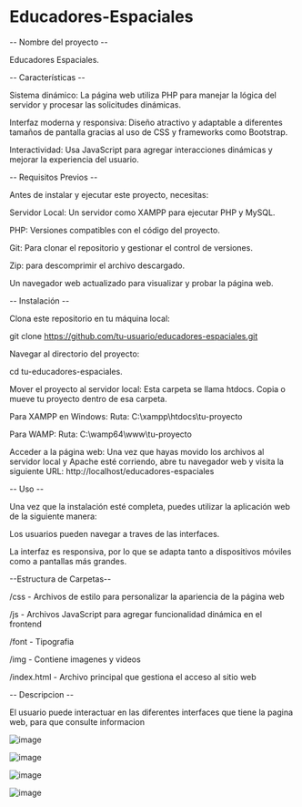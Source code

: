 # Educadores-Espaciales
-- Nombre del proyecto --

Educadores Espaciales.

-- Características --

Sistema dinámico: La página web utiliza PHP para manejar la lógica del servidor y procesar las solicitudes dinámicas.

Interfaz moderna y responsiva: Diseño atractivo y adaptable a diferentes tamaños de pantalla gracias al uso de CSS y frameworks como Bootstrap.

Interactividad: Usa JavaScript para agregar interacciones dinámicas y mejorar la experiencia del usuario.

-- Requisitos Previos --

Antes de instalar y ejecutar este proyecto, necesitas:

Servidor Local: Un servidor como XAMPP para ejecutar PHP y MySQL.

PHP: Versiones compatibles con el código del proyecto.

Git: Para clonar el repositorio y gestionar el control de versiones.

Zip: para descomprimir el archivo descargado.

Un navegador web actualizado para visualizar y probar la página web.

-- Instalación --

Clona este repositorio en tu máquina local:

git clone https://github.com/tu-usuario/educadores-espaciales.git

Navegar al directorio del proyecto:

cd tu-educadores-espaciales.

Mover el proyecto al servidor local: Esta carpeta se llama htdocs. 
Copia o mueve tu proyecto dentro de esa carpeta.

Para XAMPP en Windows:
Ruta: C:\xampp\htdocs\tu-proyecto

Para WAMP:
Ruta: C:\wamp64\www\tu-proyecto

Acceder a la página web: Una vez que hayas movido los archivos al servidor local y Apache esté corriendo, abre tu navegador web y visita la siguiente URL:
http://localhost/educadores-espaciales

-- Uso --

Una vez que la instalación esté completa, puedes utilizar la aplicación web de la siguiente manera:

Los usuarios pueden navegar a traves de las interfaces.

La interfaz es responsiva, por lo que se adapta tanto a dispositivos móviles como a pantallas más grandes.

--Estructura de Carpetas--

/css          - Archivos de estilo para personalizar la apariencia de la página web

/js           - Archivos JavaScript para agregar funcionalidad dinámica en el frontend

/font         - Tipografia

/img          - Contiene imagenes y videos

/index.html    - Archivo principal que gestiona el acceso al sitio web

-- Descripcion --

El usuario puede interactuar en las diferentes interfaces que tiene la pagina web, para que consulte informacion

![image](https://github.com/user-attachments/assets/0905f8a2-ea32-42bf-807c-9d95215e5c51)

![image](https://github.com/user-attachments/assets/5627b58d-81de-43d9-acd3-e473ac2fc705)

![image](https://github.com/user-attachments/assets/6279f0e2-83be-4694-b401-2ebb4271f947)

![image](https://github.com/user-attachments/assets/64d8c5a9-0134-4b36-abc9-e3c6a2cef1fe)





